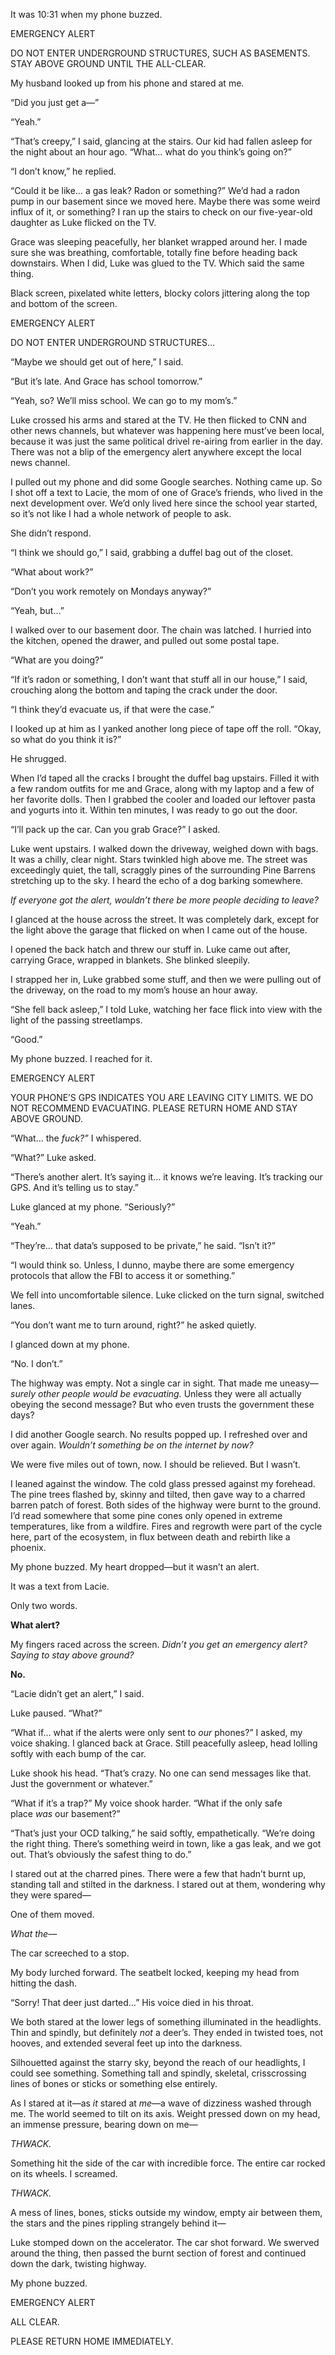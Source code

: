It was 10:31 when my phone buzzed.

EMERGENCY ALERT

DO NOT ENTER UNDERGROUND STRUCTURES, SUCH AS BASEMENTS. STAY ABOVE GROUND UNTIL THE ALL-CLEAR.

My husband looked up from his phone and stared at me.

“Did you just get a—”

“Yeah.”

“That’s creepy,” I said, glancing at the stairs. Our kid had fallen asleep for the night about an hour ago. “What… what do you think’s going on?”

“I don’t know,” he replied.

“Could it be like… a gas leak? Radon or something?” We’d had a radon pump in our basement since we moved here. Maybe there was some weird influx of it, or something? I ran up the stairs to check on our five-year-old daughter as Luke flicked on the TV.

Grace was sleeping peacefully, her blanket wrapped around her. I made sure she was breathing, comfortable, totally fine before heading back downstairs. When I did, Luke was glued to the TV. Which said the same thing.

Black screen, pixelated white letters, blocky colors jittering along the top and bottom of the screen.

EMERGENCY ALERT

DO NOT ENTER UNDERGROUND STRUCTURES…

“Maybe we should get out of here,” I said.

“But it’s late. And Grace has school tomorrow.”

“Yeah, so? We’ll miss school. We can go to my mom’s.”

Luke crossed his arms and stared at the TV. He then flicked to CNN and other news channels, but whatever was happening here must’ve been local, because it was just the same political drivel re-airing from earlier in the day. There was not a blip of the emergency alert anywhere except the local news channel.

I pulled out my phone and did some Google searches. Nothing came up. So I shot off a text to Lacie, the mom of one of Grace’s friends, who lived in the next development over. We’d only lived here since the school year started, so it’s not like I had a whole network of people to ask.

She didn’t respond.

“I think we should go,” I said, grabbing a duffel bag out of the closet.

“What about work?”

“Don’t you work remotely on Mondays anyway?”

“Yeah, but…”

I walked over to our basement door. The chain was latched. I hurried into the kitchen, opened the drawer, and pulled out some postal tape.

“What are you doing?”

“If it’s radon or something, I don’t want that stuff all in our house,” I said, crouching along the bottom and taping the crack under the door.

“I think they’d evacuate us, if that were the case.”

I looked up at him as I yanked another long piece of tape off the roll. “Okay, so what do you think it is?”

He shrugged.

When I’d taped all the cracks I brought the duffel bag upstairs. Filled it with a few random outfits for me and Grace, along with my laptop and a few of her favorite dolls. Then I grabbed the cooler and loaded our leftover pasta and yogurts into it. Within ten minutes, I was ready to go out the door.

“I’ll pack up the car. Can you grab Grace?” I asked.

Luke went upstairs. I walked down the driveway, weighed down with bags. It was a chilly, clear night. Stars twinkled high above me. The street was exceedingly quiet, the tall, scraggly pines of the surrounding Pine Barrens stretching up to the sky. I heard the echo of a dog barking somewhere.

*If everyone got the alert, wouldn’t there be more people deciding to leave?*

I glanced at the house across the street. It was completely dark, except for the light above the garage that flicked on when I came out of the house.

I opened the back hatch and threw our stuff in. Luke came out after, carrying Grace, wrapped in blankets. She blinked sleepily.

I strapped her in, Luke grabbed some stuff, and then we were pulling out of the driveway, on the road to my mom’s house an hour away.

“She fell back asleep,” I told Luke, watching her face flick into view with the light of the passing streetlamps.

“Good.”

My phone buzzed. I reached for it.

EMERGENCY ALERT

YOUR PHONE’S GPS INDICATES YOU ARE LEAVING CITY LIMITS. WE DO NOT RECOMMEND EVACUATING. PLEASE RETURN HOME AND STAY ABOVE GROUND.

“What… the *fuck?”* I whispered.

“What?” Luke asked.

“There’s another alert. It’s saying it… it knows we’re leaving. It’s tracking our GPS. And it’s telling us to stay.”

Luke glanced at my phone. “Seriously?”

“Yeah.”

“They’re… that data’s supposed to be private,” he said. “Isn’t it?”

“I would think so. Unless, I dunno, maybe there are some emergency protocols that allow the FBI to access it or something.”

We fell into uncomfortable silence. Luke clicked on the turn signal, switched lanes.

“You don’t want me to turn around, right?” he asked quietly.

I glanced down at my phone.

“No. I don’t.”

The highway was empty. Not a single car in sight. That made me uneasy—*surely other people would be evacuating.* Unless they were all actually obeying the second message? But who even trusts the government these days?

I did another Google search. No results popped up. I refreshed over and over again. *Wouldn’t something be on the internet by now?*

We were five miles out of town, now. I should be relieved. But I wasn’t.

I leaned against the window. The cold glass pressed against my forehead. The pine trees flashed by, skinny and tilted, then gave way to a charred barren patch of forest. Both sides of the highway were burnt to the ground. I’d read somewhere that some pine cones only opened in extreme temperatures, like from a wildfire. Fires and regrowth were part of the cycle here, part of the ecosystem, in flux between death and rebirth like a phoenix.

My phone buzzed. My heart dropped—but it wasn’t an alert.

It was a text from Lacie.

Only two words.

**What alert?**

My fingers raced across the screen. *Didn’t you get an emergency alert? Saying to stay above ground?*

**No.**

“Lacie didn’t get an alert,” I said.

Luke paused. “What?”

“What if… what if the alerts were only sent to *our* phones?” I asked, my voice shaking. I glanced back at Grace. Still peacefully asleep, head lolling softly with each bump of the car.

Luke shook his head. “That’s crazy. No one can send messages like that. Just the government or whatever.”

“What if it’s a trap?” My voice shook harder. “What if the only safe place *was* our basement?”

“That’s just your OCD talking,” he said softly, empathetically. “We’re doing the right thing. There’s something weird in town, like a gas leak, and we got out. That’s obviously the safest thing to do.”

I stared out at the charred pines. There were a few that hadn’t burnt up, standing tall and stilted in the darkness. I stared out at them, wondering why they were spared—

One of them moved.

*What the—*

The car screeched to a stop.

My body lurched forward. The seatbelt locked, keeping my head from hitting the dash.

“Sorry! That deer just darted…” His voice died in his throat.

We both stared at the lower legs of something illuminated in the headlights. Thin and spindly, but definitely *not* a deer’s. They ended in twisted toes, not hooves, and extended several feet up into the darkness.

Silhouetted against the starry sky, beyond the reach of our headlights, I could see something. Something tall and spindly, skeletal, crisscrossing lines of bones or sticks or something else entirely.

As I stared at it—as *it* stared at *me*—a wave of dizziness washed through me. The world seemed to tilt on its axis. Weight pressed down on my head, an immense pressure, bearing down on me—

*THWACK.*

Something hit the side of the car with incredible force. The entire car rocked on its wheels. I screamed.

*THWACK.*

A mess of lines, bones, sticks outside my window, empty air between them, the stars and the pines rippling strangely behind it—

Luke stomped down on the accelerator. The car shot forward. We swerved around the thing, then passed the burnt section of forest and continued down the dark, twisting highway.

My phone buzzed.

EMERGENCY ALERT

ALL CLEAR.

PLEASE RETURN HOME IMMEDIATELY.